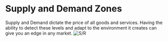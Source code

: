 # Supply and Demand Zones
Supply and Demand dictate the price of all goods and services. Having the ability to detect these levels and adapt to the environment it creates can give you an edge in any market. 
![S/R](<img width="1692" alt="Screen Shot 2022-11-05 at 9 12 17 PM" src="https://user-images.githubusercontent.com/111547398/200149422-ecefe7ce-9cc8-4012-bfbb-585b51145c0f.png">
)

